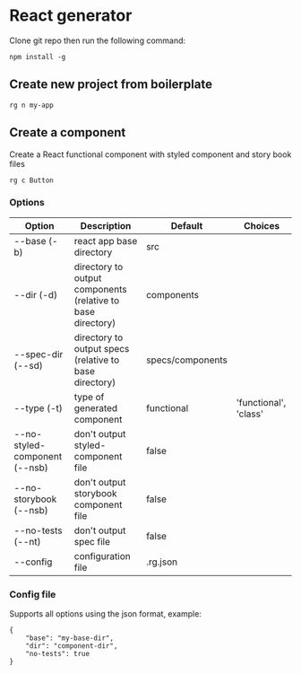 # React generator

Clone git repo then run the following command:

```
npm install -g
```

## Create new project from boilerplate

```
rg n my-app
```

## Create a component

Create a React functional component with styled component and story book files

```
rg c Button
```

### Options

| Option                        | Description                                                 | Default          | Choices               |
| ----------------------------- | ----------------------------------------------------------- | ---------------- | --------------------- |
| --base (-b)                   | react app base directory                                    | src              |
| --dir (-d)                    | directory to output components (relative to base directory) | components       |
| --spec-dir (--sd)             | directory to output specs (relative to base directory)      | specs/components |
| --type (-t)                   | type of generated component                                 | functional       | 'functional', 'class' |
| --no-styled-component (--nsb) | don't output styled-component file                          | false            |
| --no-storybook (--nsb)        | don't output storybook component file                       | false            |
| --no-tests (--nt)             | don't output spec file                                      | false            |
| --config                      | configuration file                                          | .rg.json         |

### Config file

Supports all options using the json format, example:

```
{
	"base": "my-base-dir",
	"dir": "component-dir",
	"no-tests": true
}
```
